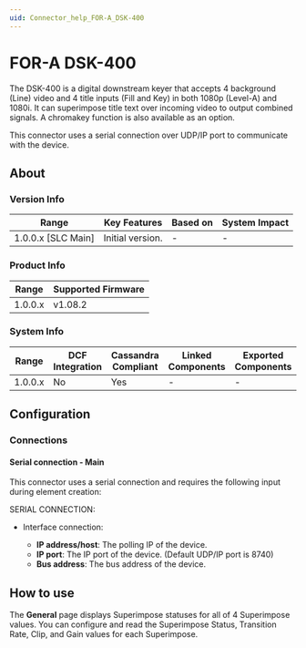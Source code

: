 ```yaml
---
uid: Connector_help_FOR-A_DSK-400
---
```


# FOR-A DSK-400

The DSK-400 is a digital downstream keyer that accepts 4 background (Line) video and 4 title inputs (Fill and Key) in both 1080p (Level-A) and 1080i. It can superimpose title text over incoming video to output combined signals. A chromakey function is also available as an option.

This connector uses a serial connection over UDP/IP port to communicate with the device.

## About

### Version Info

| Range              | Key Features     | Based on | System Impact |
|--------------------|------------------|----------|---------------|
| 1.0.0.x [SLC Main] | Initial version. | -        | -             |

### Product Info

| Range   | Supported Firmware |
|---------|--------------------|
| 1.0.0.x | v1.08.2            |

### System Info

| Range     | DCF Integration     | Cassandra Compliant     | Linked Components     | Exported Components     |
|-----------|---------------------|-------------------------|-----------------------|-------------------------|
| 1.0.0.x   | No                  | Yes                     | -                     | -                       |

## Configuration

### Connections

#### Serial connection - Main

This connector uses a serial connection and requires the following input during element creation:

SERIAL CONNECTION:

- Interface connection:

  - **IP address/host**: The polling IP of the device.
  - **IP port**: The IP port of the device. (Default UDP/IP port is 8740)
  - **Bus address**: The bus address of the device.

## How to use

The **General** page displays Superimpose statuses for all of 4 Superimpose values. You can configure and read the Superimpose Status, Transition Rate, Clip, and Gain values for each Superimpose.
